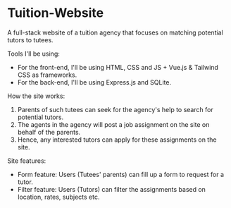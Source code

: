 # Tuition-Website
 A full-stack website of a tuition agency that focuses on matching potential tutors to tutees. 

Tools I'll be using:
 - For the front-end, I'll be using HTML, CSS and JS + Vue.js & Tailwind CSS as frameworks.
 - For the back-end, I'll be using Express.js and SQLite.
 
 How the site works:
 1. Parents of such tutees can seek for the agency's help to search for potential tutors. 
 2. The agents in the agency will post a job assignment on the site on behalf of the parents.
 3. Hence, any interested tutors can apply for these assignments on the site.

 Site features:
 - Form feature: Users (Tutees' parents) can fill up a form to request for a tutor. 
 - Filter feature: Users (Tutors) can filter the assignments based on location, rates, subjects etc.

 

